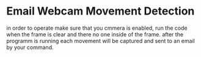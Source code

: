 # Email Webcam Movement Detection
in order to operate make sure that you cmmera is enabled, run the code when the frame is clear and there no one inside of the frame.
after the programm is running each movement will be captured and sent to an email by your command.
